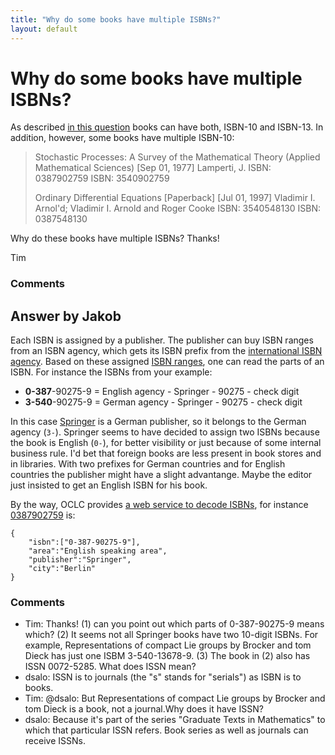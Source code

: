 ```yaml
---
title: "Why do some books have multiple ISBNs?"
layout: default
---
```

Why do some books have multiple ISBNs?
=====================
As described [in this
question](http://libraries.stackexchange.com/questions/984/what-is-the-difference-between-isbn-10-and-isbn-13)
books can have both, ISBN-10 and ISBN-13. In addition, however, some
books have multiple ISBN-10:

> Stochastic Processes: A Survey of the Mathematical Theory (Applied
> Mathematical Sciences) [Sep 01, 1977] Lamperti, J. ISBN: 0387902759
> ISBN: 3540902759
>
> Ordinary Differential Equations [Paperback] [Jul 01, 1997] Vladimir I.
> Arnol'd; Vladimir I. Arnold and Roger Cooke ISBN: 3540548130 ISBN:
> 0387548130

Why do these books have multiple ISBNs? Thanks!

Tim

### Comments ###


Answer by Jakob
----------------
Each ISBN is assigned by a publisher. The publisher can buy ISBN ranges
from an ISBN agency, which gets its ISBN prefix from the [international
ISBN agency](http://www.isbn-international.org/). Based on these
assigned [ISBN ranges](http://www.isbn-international.org/page/ranges),
one can read the parts of an ISBN. For instance the ISBNs from your
example:

-   **0-387**-90275-9 = English agency - Springer - 90275 - check digit
-   **3-540**-90275-9 = German agency - Springer - 90275 - check digit

In this case
[Springer](http://en.wikipedia.org/wiki/Springer_Science%2BBusiness_Media)
is a German publisher, so it belongs to the German agency (`3-`).
Springer seems to have decided to assign two ISBNs because the book is
English (`0-`), for better visibility or just because of some internal
business rule. I'd bet that foreign books are less present in book
stores and in libraries. With two prefixes for German countries and for
English countries the publisher might have a slight advantange. Maybe
the editor just insisted to get an English ISBN for his book.

By the way, OCLC provides [a web service to decode
ISBNs](http://www.oclc.org/developer/news/guessing-publisher-isbn-prefix),
for instance
[0387902759](http://xisbn.worldcat.org/webservices/xid/isbn/0387902759.js?method=hyphen)
is:

    {
        "isbn":["0-387-90275-9"],
        "area":"English speaking area",
        "publisher":"Springer",
        "city":"Berlin"
    }

### Comments ###
* Tim: Thanks! (1) can you point out which parts of 0-387-90275-9 means which?
(2) It seems not all Springer books have two 10-digit ISBNs. For
example, Representations of compact Lie groups by Brocker and tom Dieck
has just one ISBM 3-540-13678-9. (3) The book in (2) also has ISSN
0072-5285. What does ISSN mean?
* dsalo: ISSN is to journals (the "s" stands for "serials") as ISBN is to books.
* Tim: @dsalo: But Representations of compact Lie groups by Brocker and tom
Dieck is a book, not a journal.Why does it have ISSN?
* dsalo: Because it's part of the series "Graduate Texts in Mathematics" to which
that particular ISSN refers. Book series as well as journals can receive
ISSNs.

